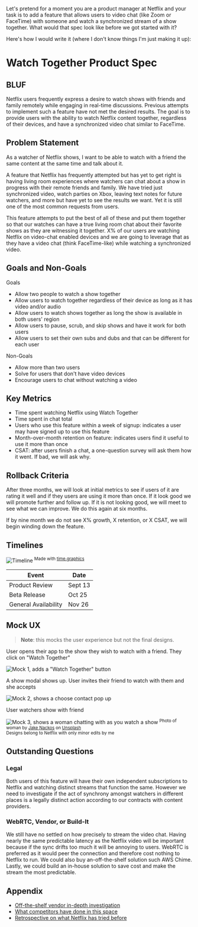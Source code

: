 Let's pretend for a moment you are a product manager at Netflix and your task is to add a feature that allows users to video chat (like Zoom or FaceTime) with someone and watch a synchronized stream of a show together. What would that spec look like before we got started with it? 

Here's how I would write it (where I don't know things I'm just making it up):

# Watch Together Product Spec

## BLUF

Netflix users frequently express a desire to watch shows with friends and family remotely while engaging in real-time discussions. Previous attempts to implement such a feature have not met the desired results. The goal is to provide users with the ability to watch Netflix content together, regardless of their devices, and have a synchronized video chat similar to FaceTime.

## Problem Statement

As a watcher of Netflix shows, I want to be able to watch with a friend the same content at the same time and talk about it.

A feature that Netflix has frequently attempted but has yet to get right is having living room experiences where watchers can chat about a show in progress with their remote friends and family. We have tried just synchronized video, watch parties on Xbox, leaving text notes for future watchers, and more but have yet to see the results we want. Yet it is still one of the most common requests from users.

This feature attempts to put the best of all of these and put them together so that our watches can have a true living room chat about their favorite shows as they are witnessing it together. X% of our users are watching Netflix on video-chat enabled devices and we are going to leverage that as they have a video chat (think FaceTime-like) while watching a synchronized video.

## Goals and Non-Goals

Goals

- Allow two people to watch a show together
- Allow users to watch together regardless of their device as long as it has video and/or audio
- Allow users to watch shows together as long the show is available in both users' region
- Allow users to pause, scrub, and skip shows and have it work for both users
- Allow users to set their own subs and dubs and that can be different for each user

Non-Goals

- Allow more than two users
- Solve for users that don't have video devices
- Encourage users to chat without watching a video

## Key Metrics

- Time spent watching Netflix using Watch Together
- Time spent in chat total
- Users who use this feature within a week of signup: indicates a user may have signed up to use this feature
- Month-over-month retention on feature: indicates users find it useful to use it more than once
- CSAT: after users finish a chat, a one-question survey will ask them how it went. If bad, we will ask why.

## Rollback Criteria

After three months, we will look at initial metrics to see if users of it are rating it well and if they users are using it more than once. If it look good we will promote further and follow up. If it is not looking good, we will meet to see what we can improve. We do this again at six months.

If by nine month we do not see X% growth, X retention, or X CSAT, we will begin winding down the feature.

## Timelines

![Timeline](/images/timeline.png)
<sup>Made with <a href="https://time.graphics/">time.graphics</a></sup>

| **Event**            | **Date** |
|----------------------|----------|
| Product Review       | Sept 13  |
| Beta Release         | Oct 25   |
| General Availability | Nov 26   |

## Mock UX

> **Note**: this mocks the user experience but not the final designs.

User opens their app to the show they wish to watch with a friend. They click on "Watch Together"

![Mock 1, adds a "Watch Together" button](/images/mock1.png)

A show modal shows up. User invites their friend to watch with them and she accepts

![Mock 2, shows a choose contact pop up](/images/mock2.png)

User watchers show with friend

![Mock 3, shows a woman chatting with as you watch a show](images/mock3.png)
<sup>Photo of woman by <a href="https://unsplash.com/@jakenackos">Jake Nackos</a> on <a href="https://unsplash.com/photos/IF9TK5Uy-KI">Unsplash</a><br>Designs belong to Netflix with only minor edits by me</sup>
  

## Outstanding Questions

### Legal

Both users of this feature will have their own independent subscriptions to Netflix and watching distinct streams that function the same. However we need to investigate if the act of synchrony amongst watchers in different places is a legally distinct action according to our contracts with content providers.

### WebRTC, Vendor, or Build-It

We still have no settled on how precisely to stream the video chat. Having nearly the same predictable latency as the Netflix video will be important because if the sync drifts too much it will be annoying to users. WebRTC is preferred as it would peer the connection and therefore cost nothing to Netflix to run. We could also buy an-off-the-shelf solution such AWS Chime. Lastly, we could build an in-house solution to save cost and make the stream the most predictable.

## Appendix

- [Off-the-shelf vendor in-depth investigation](#)
- [What competitors have done in this space](#)
- [Retrospective on what Netflix has tried before](#)